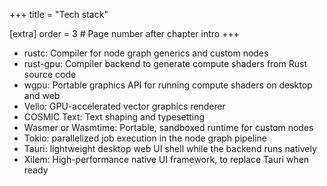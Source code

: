 +++
title = "Tech stack"

[extra]
order = 3 # Page number after chapter intro
+++

- rustc: Compiler for node graph generics and custom nodes
- rust-gpu: Compiler backend to generate compute shaders from Rust source code
- wgpu: Portable graphics API for running compute shaders on desktop and web
- Vello: GPU-accelerated vector graphics renderer
- COSMIC Text: Text shaping and typesetting
- Wasmer or Wasmtime: Portable, sandboxed runtime for custom nodes
- Tokio: parallelized job execution in the node graph pipeline
- Tauri: lightweight desktop web UI shell while the backend runs natively
- Xilem: High-performance native UI framework, to replace Tauri when ready
